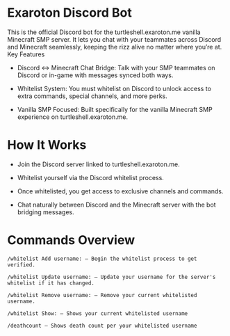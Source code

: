 # Exaroton Discord Bot

This is the official Discord bot for the turtleshell.exaroton.me vanilla Minecraft SMP server. It lets you chat with your teammates across Discord and Minecraft seamlessly, keeping the rizz alive no matter where you’re at.
Key Features

-  Discord ↔ Minecraft Chat Bridge: Talk with your SMP teammates on Discord or in-game with messages synced both ways.

- Whitelist System: You must whitelist on Discord to unlock access to extra commands, special channels, and more perks.

- Vanilla SMP Focused: Built specifically for the vanilla Minecraft SMP experience on turtleshell.exaroton.me.

# How It Works

- Join the Discord server linked to turtleshell.exaroton.me.

-  Whitelist yourself via the Discord whitelist process.

-   Once whitelisted, you get access to exclusive channels and commands.

-   Chat naturally between Discord and the Minecraft server with the bot bridging messages.

# Commands Overview

    /whitelist Add username: – Begin the whitelist process to get verified.
    
    /whitelist Update username: – Update your username for the server's whitelist if it has changed.

    /whitelist Remove username: – Remove your current whitelisted username.

    /whitelist Show: – Shows your current whitelisted username
    
    /deathcount – Shows death count per your whitelisted username
    

